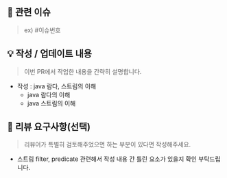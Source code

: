 ## 📌 관련 이슈
> ex) #이슈번호

## 💡 작성 / 업데이트 내용
> 이번 PR에서 작업한 내용을 간략히 설명합니다. 
* 작성 : java 람다, 스트림의 이해
    * java 람다의 이해
    * java 스트림의 이해


## 💬 리뷰 요구사항(선택)
> 리뷰어가 특별히 검토해주었으면 하는 부분이 있다면 작성해주세요.
> 
* 스트림 filter, predicate 관련해서 작성 내용 간 틀린 요소가 있을지 확인 부탁드립니다.